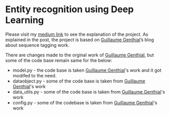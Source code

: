 # Entity recognition using Deep Learning

Please visit my [medium link](https://medium.com/intro-to-artificial-intelligence/entity-extraction-using-deep-learning-8014acac6bb8) to see the explanation of the project. As explained in the post, the project is based on [Guillaume Genthial](https://guillaumegenthial.github.io/sequence-tagging-with-tensorflow.html)’s blog about sequence tagging work. 

There are changes made to the orginal work of [Guillaume Genthial](https://guillaumegenthial.github.io/sequence-tagging-with-tensorflow.html), but some of the code base remain same for the below:
* model.py - the code base is taken [Guillaume Genthial](https://guillaumegenthial.github.io/sequence-tagging-with-tensorflow.html)'s work and it got modifed to the need.
* dataobject.py - some of the code base is taken from [Guillaume Genthial](https://guillaumegenthial.github.io/sequence-tagging-with-tensorflow.html)'s work
* data_utils.py - some of the code base is taken from [Guillaume Genthial](https://guillaumegenthial.github.io/sequence-tagging-with-tensorflow.html)'s work
* config.py - some of the codebase is taken from [Guillaume Genthial](https://guillaumegenthial.github.io/sequence-tagging-with-tensorflow.html)'s work
